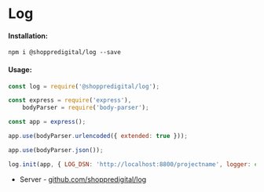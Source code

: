 # Log

#### Installation:
 
```shell script
npm i @shoppredigital/log --save
```

#### Usage:

```js
const log = require('@shoppredigital/log');

const express = require('express'),
    bodyParser = require('body-parser');

const app = express();

app.use(bodyParser.urlencoded({ extended: true }));

app.use(bodyParser.json());

log.init(app, { LOG_DSN: 'http://localhost:8800/projectname', logger: console | winstonLogger })

```

- Server - [github.com/shoppredigital/log](https://github.com/shoppredigital/log)
